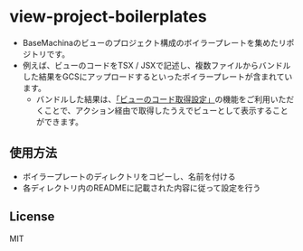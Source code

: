 # view-project-boilerplates

* BaseMachinaのビューのプロジェクト構成のボイラープレートを集めたリポジトリです。
* 例えば、ビューのコードをTSX / JSXで記述し、複数ファイルからバンドルした結果をGCSにアップロードするといったボイラープレートが含まれています。
  - バンドルした結果は、[「ビューのコード取得設定」](https://docs.basemachina.com/view/git_management/)の機能をご利用いただくことで、アクション経由で取得したうえでビューとして表示することができます。

## 使用方法

* ボイラープレートのディレクトリをコピーし、名前を付ける
* 各ディレクトリ内のREADMEに記載された内容に従って設定を行う

## License

MIT
